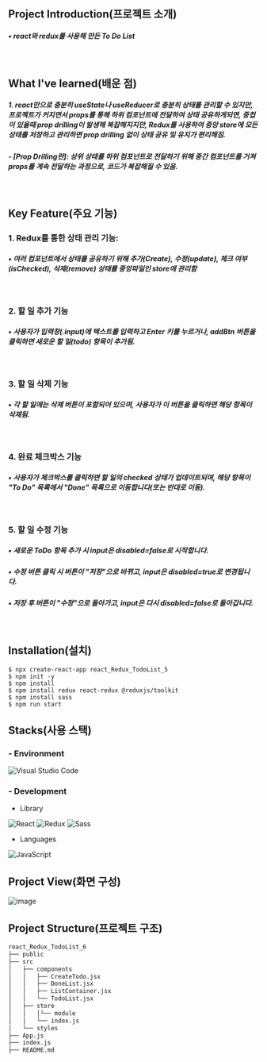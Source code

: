 ## Project Introduction(프로젝트 소개)
##### ▪ react와 redux를 사용해 만든 To Do List
<br/>

## What I've learned(배운 점)
##### 1. react만으로 충분히 useState나 useReducer로 충분히 상태를 관리할 수 있지만, 프로젝트가 커지면서 props를 통해 하위 컴포넌트에 전달하여 상태 공유하게되면, 중첩이 있을때 prop drilling이 발생해 복잡해지지만, Redux를 사용하여 중앙 store에 모든 상태를 저장하고 관리하면 prop drilling 없이 상태 공유 및 유지가 편리해짐.
##### - [Prop Drilling란]: 상위 상태를 하위 컴포넌트로 전달하기 위해 중간 컴포넌트를 거쳐 props를 계속 전달하는 과정으로, 코드가 복잡해질 수 있음.
<br/>

## Key Feature(주요 기능)
### 1. Redux를 통한 상태 관리 기능:
##### ▪ 여러 컴포넌트에서 상태를 공유하기 위해 추가(Create), 수정(update), 체크 여부(isChecked), 삭제(remove) 상태를 중앙파일인 store에 관리함
<br/>

### 2. 할 일 추가 기능
##### ▪ 사용자가 입력창(.input)에 텍스트를 입력하고 Enter 키를 누르거나, addBtn 버튼을 클릭하면 새로운 할 일(todo) 항목이 추가됨.
<br/>

### 3. 할 일 삭제 기능
##### ▪ 각 할 일에는 삭제 버튼이 포함되어 있으며, 사용자가 이 버튼을 클릭하면 해당 항목이 삭제됨.
<br/>

### 4. 완료 체크박스 기능
##### ▪ 사용자가 체크박스를 클릭하면 할 일의 checked 상태가 업데이트되며, 해당 항목이 "To Do" 목록에서 "Done" 목록으로 이동합니다(또는 반대로 이동).
<br/>

### 5. 할 일 수정 기능
##### ▪ 새로운 ToDo 항목 추가 시 input은 disabled=false로 시작합니다.
##### ▪ 수정 버튼 클릭 시 버튼이 "저장"으로 바뀌고, input은 disabled=true로 변경됩니다.
##### ▪ 저장 후 버튼이 "수정"으로 돌아가고, input은 다시 disabled=false로 돌아갑니다.
<br/>

## Installation(설치)
```
$ npx create-react-app react_Redux_TodoList_5
$ npm init -y
$ npm install
$ npm install redux react-redux @reduxjs/toolkit
$ npm install sass
$ npm run start
```

## Stacks(사용 스택)
### - Environment
![Visual Studio Code](https://img.shields.io/badge/Visual%20Studio%20Code-007ACC?style=for-the-badge&logo=Visual%20Studio%20Code&logoColor=white)
<br/>

### - Development
- Library

![React](https://img.shields.io/badge/React-20232A?style=for-the-badge&logo=react&logoColor=61DAFB)
![Redux](https://img.shields.io/badge/Redux-764ABC?style=for-the-badge&logo=Redux&logoColor=white)
![Sass](https://img.shields.io/badge/Sass-CC6699?style=for-the-badge&logo=Sass&logoColor=white)
<br/>
  
- Languages

![JavaScript](https://img.shields.io/badge/JavaScript-F7DF1E?style=for-the-badge&logo=Javascript&logoColor=white)
<br/>

## Project View(화면 구성)
![image](https://github.com/user-attachments/assets/9e029fc2-c461-4c7d-a5f9-83238a925576)


## Project Structure(프로젝트 구조)
```markdown
react_Redux_TodoList_6
├── public
├── src
│   ├── components
│   │   ├── CreateTodo.jsx
│   │   ├── DoneList.jsx
│   │   ├── ListContainer.jsx
│   │   └── TodoList.jsx
│   ├── store
│   │   │└── module
│   │   └── index.js
│   └── styles
├── App.js
├── index.js
├── README.md
```
